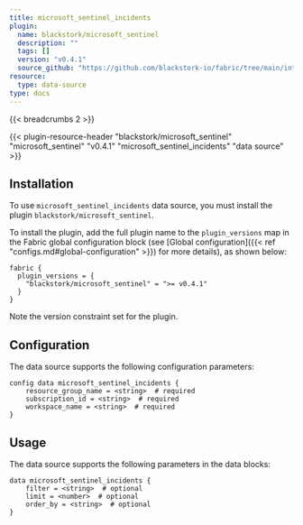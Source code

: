 ```yaml
---
title: microsoft_sentinel_incidents
plugin:
  name: blackstork/microsoft_sentinel
  description: ""
  tags: []
  version: "v0.4.1"
  source_github: "https://github.com/blackstork-io/fabric/tree/main/internal/sentinel/"
resource:
  type: data-source
type: docs
---
```


{{< breadcrumbs 2 >}}

{{< plugin-resource-header "blackstork/microsoft_sentinel" "microsoft_sentinel" "v0.4.1" "microsoft_sentinel_incidents" "data source" >}}

## Installation

To use `microsoft_sentinel_incidents` data source, you must install the plugin `blackstork/microsoft_sentinel`.

To install the plugin, add the full plugin name to the `plugin_versions` map in the Fabric global configuration block (see [Global configuration]({{< ref "configs.md#global-configuration" >}}) for more details), as shown below:

```hcl
fabric {
  plugin_versions = {
    "blackstork/microsoft_sentinel" = ">= v0.4.1"
  }
}
```

Note the version constraint set for the plugin.

## Configuration

The data source supports the following configuration parameters:

```hcl
config data microsoft_sentinel_incidents {
    resource_group_name = <string>  # required
    subscription_id = <string>  # required
    workspace_name = <string>  # required
}
```

## Usage

The data source supports the following parameters in the data blocks:

```hcl
data microsoft_sentinel_incidents {
    filter = <string>  # optional
    limit = <number>  # optional
    order_by = <string>  # optional
}
```